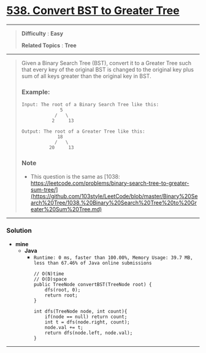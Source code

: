 # [538. Convert BST to Greater Tree](https://leetcode.com/problems/convert-bst-to-greater-tree/)

---

> **Difficulty** : **Easy**
>
> **Related Topics** : **Tree**

---

> Given a Binary Search Tree (BST), convert it to a Greater Tree such that every key of the original BST is changed to the original key plus sum of all keys greater than the original key in BST.
>
> ### Example:
> ```
> Input: The root of a Binary Search Tree like this:
>               5
>             /   \
>            2     13
>
> Output: The root of a Greater Tree like this:
>              18
>             /   \
>           20     13
> ```
>
> ### Note
> * This question is the same as [1038: https://leetcode.com/problems/binary-search-tree-to-greater-sum-tree/](https://github.com/103style/LeetCode/blob/master/Binary%20Search%20Tree/1038.%20Binary%20Search%20Tree%20to%20Greater%20Sum%20Tree.md)

---


### Solution
* **mine**
  * **Java**
    * `Runtime: 0 ms, faster than 100.00%, Memory Usage: 39.7 MB, less than 67.46% of Java online submissions`
      ```
      // O(N)time
      // O(D)space
      public TreeNode convertBST(TreeNode root) {
          dfs(root, 0);
          return root;
      }

      int dfs(TreeNode node, int count){
          if(node == null) return count;
          int t = dfs(node.right, count);
          node.val += t;
          return dfs(node.left, node.val);
      }
      ```

---

